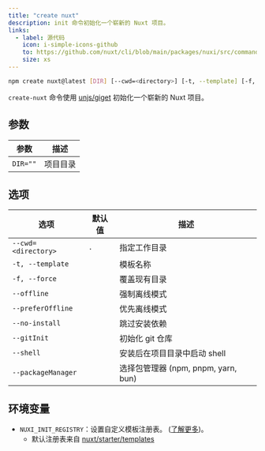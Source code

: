 ```yaml
---
title: "create nuxt"
description: init 命令初始化一个崭新的 Nuxt 项目。
links:
  - label: 源代码
    icon: i-simple-icons-github
    to: https://github.com/nuxt/cli/blob/main/packages/nuxi/src/commands/init.ts
    size: xs
---
```


<!--init-cmd-->
```bash [Terminal]
npm create nuxt@latest [DIR] [--cwd=<directory>] [-t, --template] [-f, --force] [--offline] [--preferOffline] [--no-install] [--gitInit] [--shell] [--packageManager]
```
<!--/init-cmd-->

`create-nuxt` 命令使用 [unjs/giget](https://github.com/unjs/giget) 初始化一个崭新的 Nuxt 项目。

## 参数

<!--init-args-->
参数 | 描述
--- | ---
`DIR=""` | 项目目录
<!--/init-args-->

## 选项

<!--init-opts-->
选项 | 默认值 | 描述
--- | --- | ---
`--cwd=<directory>` | `.` | 指定工作目录
`-t, --template` |  | 模板名称
`-f, --force` |  | 覆盖现有目录
`--offline` |  | 强制离线模式
`--preferOffline` |  | 优先离线模式
`--no-install` |  | 跳过安装依赖
`--gitInit` |  | 初始化 git 仓库
`--shell` |  | 安装后在项目目录中启动 shell
`--packageManager` |  | 选择包管理器 (npm, pnpm, yarn, bun)
<!--/init-opts-->

## 环境变量

- `NUXI_INIT_REGISTRY`：设置自定义模板注册表。 ([了解更多](https://github.com/unjs/giget#custom-registry))。
  - 默认注册表来自 [nuxt/starter/templates](https://github.com/nuxt/starter/tree/templates/templates)
